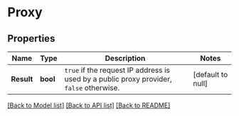 # Proxy

## Properties
Name | Type | Description | Notes
------------ | ------------- | ------------- | -------------
**Result** | **bool** | `true` if the request IP address is used by a public proxy provider, `false` otherwise.  | [default to null]

[[Back to Model list]](../README.md#documentation-for-models) [[Back to API list]](../README.md#documentation-for-api-endpoints) [[Back to README]](../README.md)

